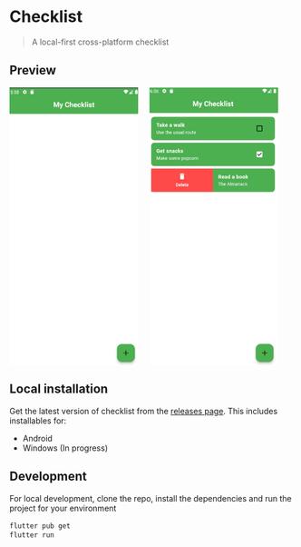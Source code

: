# Checklist

> A local-first cross-platform checklist

## Preview

<div style="display: flex;">
  <img src="preview/image.png" alt="landing" style="width: 45%; margin-right: 20px">
  <img src="preview/checklist_done.png" alt="done" style="width: 45%;">
</div>

## Local installation

Get the latest version of checklist from the [releases page](https://github.com/MarvinKweyu/checklist/releases). This includes installables for:

- Android
- Windows (In progress)

## Development

For local development, clone the repo, install the dependencies and run the project for your environment

```
flutter pub get
flutter run
```